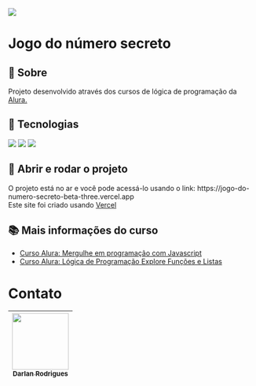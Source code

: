 <img src="https://vercel.com/_next/image?url=%2Fapi%2Fscreenshot%3Fdark%3D1%26deploymentId%3Ddpl_ZRcnxRNcADog7aEvbV64c2DrkjQg%26teamId%3Ddarlan-ros-projects%26withStatus%3D1&w=640&q=75&dpl=dpl_7BsSCkzUxGRMVFVmKbSPAgMRzoUt)">
<h1>Jogo do número secreto</h1>

<h2>🔖 Sobre</h2>
<p>Projeto desenvolvido através dos cursos de lógica de programação da <a href="alura.com.br" target="_blank">Alura.</a></p>

## 🚀 Tecnologias
<div>
  <img src="https://img.shields.io/badge/HTML-239120?style=for-the-badge&logo=html5&logoColor=white">
  <img src="https://img.shields.io/badge/CSS-239120?&style=for-the-badge&logo=css3&logoColor=white">
  <img src="https://img.shields.io/badge/JavaScript-F7DF1E?style=for-the-badge&logo=javascript&logoColor=black">
</div>

## 📁 Abrir e rodar o projeto
<p>O projeto está no ar e você pode acessá-lo usando o link: https://jogo-do-numero-secreto-beta-three.vercel.app <br>Este site foi criado usando <a href="vercel.app">Vercel</a></p>

## 📚 Mais informações do curso
<ul>
  <li><a href="https://cursos.alura.com.br/course/logica-programacao-mergulhe-programacao-javascript" target="_blank">Curso Alura: Mergulhe em programação com Javascript</a></li>
  <li><a href="https://cursos.alura.com.br/course/logica-programacao-funcoes-listas">Curso Alura: Lógica de Programação Explore Funções e Listas</a></li>
</ul>

# Contato

 | [<img loading="lazy" src="https://avatars.githubusercontent.com/u/157658777?v=4" width=115><br><sub>Darlan Rodrigues</sub>](https://www.linkedin.com/in/darlan-robson-rodrigues-de-abreu-ba021a2ab) |
 | :---: |

